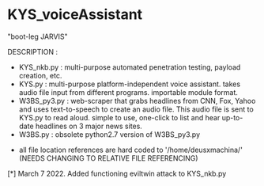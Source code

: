 # KYS_voiceAssistant
"boot-leg JARVIS"

DESCRIPTION : 
- KYS_nkb.py :
  multi-purpose automated penetration testing, payload creation, etc.
- KYS.py : 
  multi-purpose platform-independent voice assistant. takes audio file input from different programs. importable module format.
- W3BS_py3.py : 
  web-scraper that grabs headlines from CNN, Fox, Yahoo and uses text-to-speech to create an audio file. This audio file is sent to KYS.py to read aloud.
  simple to use, one-click to list and hear up-to-date headlines on 3 major news sites.
- W3BS.py :
  obsolete python2.7 version of W3BS_py3.py

* all file location references are hard coded to '/home/deusxmachina/' (NEEDS CHANGING TO RELATIVE FILE REFERENCING)

[*] March 7 2022. Added functioning eviltwin attack to KYS_nkb.py

